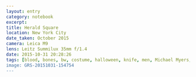 ```yaml
--- 
layout: entry
category: notebook
excerpt:
title: Herald Square
location: New York City
date_taken: October 2015
camera: Leica M9
lens: Leitz Summilux 35mm f/1.4
date: 2015-10-31 20:28:26
tags: [blood, bones, bw, costume, halloween, knife, men, Michael Myers, skeleton, street, victoria's secret, mask]
image: GRS-20151031-154754
---
```

